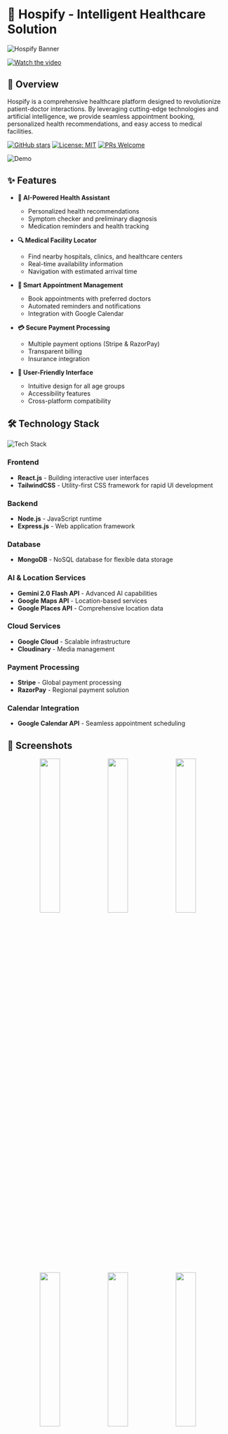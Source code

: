 # 🏥 Hospify - Intelligent Healthcare Solution

![Hospify Banner](https://github.com/user-attachments/assets/d20de650-7a0b-46f1-9ebb-5f42b03091a5)

[![Watch the video](https://img.youtube.com/vi/txNV7LWprkU/0.jpg)](https://www.youtube.com/watch?v=txNV7LWprkU)


## 🚀 Overview

Hospify is a comprehensive healthcare platform designed to revolutionize patient-doctor interactions. By leveraging cutting-edge technologies and artificial intelligence, we provide seamless appointment booking, personalized health recommendations, and easy access to medical facilities.

[![GitHub stars](https://img.shields.io/github/stars/yourname/hospify?style=social)](https://github.com/yourname/hospify)
[![License: MIT](https://img.shields.io/badge/License-MIT-yellow.svg)](https://opensource.org/licenses/MIT)
[![PRs Welcome](https://img.shields.io/badge/PRs-welcome-brightgreen.svg)](http://makeapullrequest.com)

![Demo](https://github.com/user-attachments/assets/9f2ad75a-8e47-4e3a-a173-5b8c2a557ee7)

## ✨ Features

- **🤖 AI-Powered Health Assistant**
  - Personalized health recommendations
  - Symptom checker and preliminary diagnosis
  - Medication reminders and health tracking
  
- **🔍 Medical Facility Locator**
  - Find nearby hospitals, clinics, and healthcare centers
  - Real-time availability information
  - Navigation with estimated arrival time
  
- **📅 Smart Appointment Management**
  - Book appointments with preferred doctors
  - Automated reminders and notifications
  - Integration with Google Calendar
  
- **💳 Secure Payment Processing**
  - Multiple payment options (Stripe & RazorPay)
  - Transparent billing
  - Insurance integration

- **📱 User-Friendly Interface**
  - Intuitive design for all age groups
  - Accessibility features
  - Cross-platform compatibility

## 🛠️ Technology Stack

![Tech Stack](https://github.com/user-attachments/assets/e70efca1-b721-488b-a820-898247c76fe1)

### Frontend
- **React.js** - Building interactive user interfaces
- **TailwindCSS** - Utility-first CSS framework for rapid UI development

### Backend
- **Node.js** - JavaScript runtime
- **Express.js** - Web application framework

### Database
- **MongoDB** - NoSQL database for flexible data storage

### AI & Location Services
- **Gemini 2.0 Flash API** - Advanced AI capabilities
- **Google Maps API** - Location-based services
- **Google Places API** - Comprehensive location data

### Cloud Services
- **Google Cloud** - Scalable infrastructure
- **Cloudinary** - Media management

### Payment Processing
- **Stripe** - Global payment processing
- **RazorPay** - Regional payment solution

### Calendar Integration
- **Google Calendar API** - Seamless appointment scheduling

## 📸 Screenshots

<div align="center">
  <img src="https://github.com/user-attachments/assets/569248e4-3457-4793-83b2-3077065d5b17" width="30%" />
  <img src="https://github.com/user-attachments/assets/94584e3b-e067-40f5-af9b-4a330cc520f7" width="30%" />
  <img src="https://github.com/user-attachments/assets/729b6be6-47d8-4ee5-8c63-bce679119d93" width="30%" />
</div>

<div align="center">
  <img src="https://github.com/user-attachments/assets/af1fe73a-63e1-42b5-9dc0-2b7d9b7db450" width="30%" />
  <img src="https://github.com/user-attachments/assets/cccb901e-814f-47a6-ace8-73399e35c858" width="30%" />
  <img src="https://github.com/user-attachments/assets/0bd8d94c-f959-483f-bb8f-3d89d6a3f6d1" width="30%" />
</div>

## 🚀 Getting Started

### Prerequisites
- Node.js (v14.0+)
- MongoDB
- Google Cloud account
- Stripe & RazorPay accounts

## 🌟 Key Benefits

- **24/7 Healthcare Access**: Connect with healthcare providers anytime, anywhere
- **Reduced Wait Times**: Efficient appointment booking and queue management
- **Enhanced Patient Experience**: User-friendly interface and personalized care
- **Data-Driven Healthcare**: AI-powered insights for better health decisions
- **Secure & Private**: HIPAA-compliant data handling and storage

## 🤝 Contributing

We welcome contributions to enhance Hospify! Please follow these steps:

1. Fork the repository
2. Create a feature branch (`git checkout -b feature/amazing-feature`)
3. Commit your changes (`git commit -m 'Add some amazing feature'`)
4. Push to the branch (`git push origin feature/amazing-feature`)
5. Open a Pull Request

## 🙏 Acknowledgements

- [React.js](https://reactjs.org/)
- [MongoDB](https://www.mongodb.com/)
- [Google Cloud Platform](https://cloud.google.com/)
- [Gemini AI](https://ai.google.dev/)
- [Tailwind CSS](https://tailwindcss.com/)
